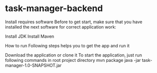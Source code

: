 # task-manager-backend

Install requires software
Before to get start, make sure that you have installed the next software for correct application work:

Install JDK
Install Maven

How to run
Following steps helps you to get the app and run it

Download the application or clone it
To start the application, just run following commands in root project directory
mvn package
java -jar task-manager-1.0-SNAPSHOT.jar
